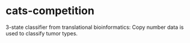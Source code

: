# cats-competition
3-state classifier from translational bioinformatics: Copy number data is used to classify tumor types.
